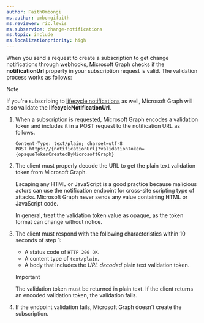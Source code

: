 ```yaml
---
author: FaithOmbongi
ms.author: ombongifaith
ms.reviewer: ric.lewis
ms.subservice: change-notifications
ms.topic: include
ms.localizationpriority: high
---
```


<!-- markdownlint-disable MD041-->
<!-- Is the validation done during subscription renewal? -->

When you send a request to create a subscription to get change notifications through webhooks, Microsoft Graph checks if the **notificationUrl** property in your subscription request is valid. The validation process works as follows:

> [!NOTE]
> If you're subscribing to [lifecycle notifications](/graph/webhooks-lifecycle) as well, Microsoft Graph will also validate the **lifecycleNotificationUrl**.

1. When a subscription is requested, Microsoft Graph encodes a validation token and includes it in a POST request to the notification URL as follows.

    ```http
    Content-Type: text/plain; charset=utf-8
    POST https://{notificationUrl}?validationToken={opaqueTokenCreatedByMicrosoftGraph}
    ```

1. The client must properly decode the URL to get the plain text validation token from Microsoft Graph.

   Escaping any HTML or JavaScript is a good practice because malicious actors can use the notification endpoint for cross-site scripting type of attacks. Microsoft Graph never sends any value containing HTML or JavaScript code.

   In general, treat the validation token value as opaque, as the token format can change without notice.

1. The client must respond with the following characteristics within 10 seconds of step 1:

    - A status code of `HTTP 200 OK`.
    - A content type of `text/plain`.
    - A body that includes the _URL decoded_ plain text validation token.

    > [!IMPORTANT]
    > The validation token must be returned in plain text. If the client returns an encoded validation token, the validation fails.

1. If the endpoint validation fails, Microsoft Graph doesn't create the subscription.

<!--
Additionally, you can use the [Microsoft Graph Postman collection](/graph/use-postman) to confirm that your endpoint properly implements the validation request. The **notificationUrl** validation request in the **Misc** folder provides unit tests that validate the response provided by your endpoint.

![validation response test results](../images/change-notifications/validation-request-tests-results.png)
-->